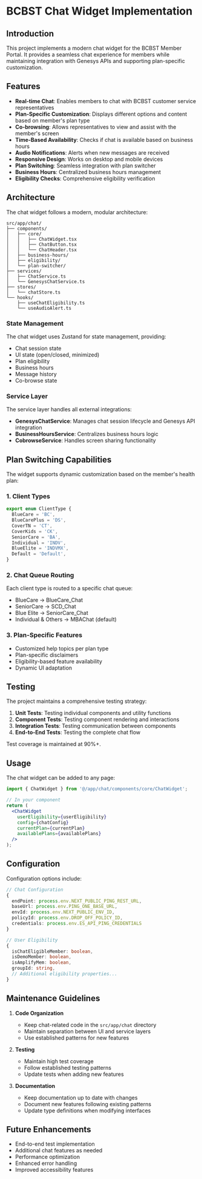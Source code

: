 # BCBST Chat Widget Implementation

## Introduction

This project implements a modern chat widget for the BCBST Member Portal. It provides a seamless chat experience for members while maintaining integration with Genesys APIs and supporting plan-specific customization.

## Features

- **Real-time Chat**: Enables members to chat with BCBST customer service representatives
- **Plan-Specific Customization**: Displays different options and content based on member's plan type
- **Co-browsing**: Allows representatives to view and assist with the member's screen
- **Time-Based Availability**: Checks if chat is available based on business hours
- **Audio Notifications**: Alerts when new messages are received
- **Responsive Design**: Works on desktop and mobile devices
- **Plan Switching**: Seamless integration with plan switcher
- **Business Hours**: Centralized business hours management
- **Eligibility Checks**: Comprehensive eligibility verification

## Architecture

The chat widget follows a modern, modular architecture:

```
src/app/chat/
├── components/
│   ├── core/
│   │   ├── ChatWidget.tsx
│   │   ├── ChatButton.tsx
│   │   └── ChatHeader.tsx
│   ├── business-hours/
│   ├── eligibility/
│   └── plan-switcher/
├── services/
│   ├── ChatService.ts
│   └── GenesysChatService.ts
├── stores/
│   └── chatStore.ts
└── hooks/
    ├── useChatEligibility.ts
    └── useAudioAlert.ts
```

### State Management

The chat widget uses Zustand for state management, providing:

- Chat session state
- UI state (open/closed, minimized)
- Plan eligibility
- Business hours
- Message history
- Co-browse state

### Service Layer

The service layer handles all external integrations:

- **GenesysChatService**: Manages chat session lifecycle and Genesys API integration
- **BusinessHoursService**: Centralizes business hours logic
- **CobrowseService**: Handles screen sharing functionality

## Plan Switching Capabilities

The widget supports dynamic customization based on the member's health plan:

### 1. Client Types

```typescript
export enum ClientType {
  BlueCare = 'BC',
  BlueCarePlus = 'DS',
  CoverTN = 'CT',
  CoverKids = 'CK',
  SeniorCare = 'BA',
  Individual = 'INDV',
  BlueElite = 'INDVMX',
  Default = 'Default',
}
```

### 2. Chat Queue Routing

Each client type is routed to a specific chat queue:

- BlueCare → BlueCare_Chat
- SeniorCare → SCD_Chat
- Blue Elite → SeniorCare_Chat
- Individual & Others → MBAChat (default)

### 3. Plan-Specific Features

- Customized help topics per plan type
- Plan-specific disclaimers
- Eligibility-based feature availability
- Dynamic UI adaptation

## Testing

The project maintains a comprehensive testing strategy:

1. **Unit Tests**: Testing individual components and utility functions
2. **Component Tests**: Testing component rendering and interactions
3. **Integration Tests**: Testing communication between components
4. **End-to-End Tests**: Testing the complete chat flow

Test coverage is maintained at 90%+.

## Usage

The chat widget can be added to any page:

```jsx
import { ChatWidget } from '@/app/chat/components/core/ChatWidget';

// In your component
return (
  <ChatWidget
    userEligibility={userEligibility}
    config={chatConfig}
    currentPlan={currentPlan}
    availablePlans={availablePlans}
  />
);
```

## Configuration

Configuration options include:

```typescript
// Chat Configuration
{
  endPoint: process.env.NEXT_PUBLIC_PING_REST_URL,
  baseUrl: process.env.PING_ONE_BASE_URL,
  envId: process.env.NEXT_PUBLIC_ENV_ID,
  policyId: process.env.DROP_OFF_POLICY_ID,
  credentials: process.env.ES_API_PING_CREDENTIALS
}

// User Eligibility
{
  isChatEligibleMember: boolean,
  isDemoMember: boolean,
  isAmplifyMem: boolean,
  groupId: string,
  // Additional eligibility properties...
}
```

## Maintenance Guidelines

1. **Code Organization**

   - Keep chat-related code in the `src/app/chat` directory
   - Maintain separation between UI and service layers
   - Use established patterns for new features

2. **Testing**

   - Maintain high test coverage
   - Follow established testing patterns
   - Update tests when adding new features

3. **Documentation**
   - Keep documentation up to date with changes
   - Document new features following existing patterns
   - Update type definitions when modifying interfaces

## Future Enhancements

- End-to-end test implementation
- Additional chat features as needed
- Performance optimization
- Enhanced error handling
- Improved accessibility features
